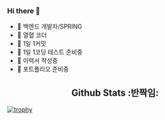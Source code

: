 ### Hi there 👋
- 🌱 백엔드 개발자/SPRING
- 🌱 열혈 코더
- 🌱 1일 1커밋
- 🌱 1일 1코딩 테스트 준비중
- 🌱 이력서 작성중
- 🌱 포트폴리오 준비중

<h2 align=center>Github Stats :반짝임:</h2>

[![trophy](https://github-profile-trophy.vercel.app/?username=Oh-Myeongjae&margin-w=15&margin-h=15)](https://github.com/ryo-ma/github-profile-trophy)
